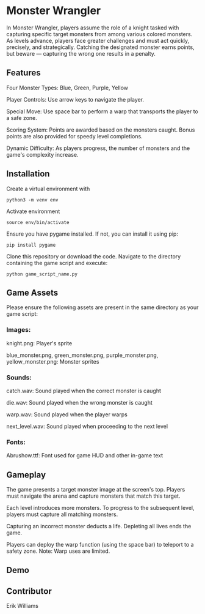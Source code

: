 # Monster Wrangler

In Monster Wrangler, players assume the role of a knight tasked with capturing specific target monsters from among various colored monsters. As levels advance, players face greater challenges and must act quickly, precisely, and strategically. Catching the designated monster earns points, but beware — capturing the wrong one results in a penalty.

## Features

Four Monster Types: Blue, Green, Purple, Yellow

Player Controls: Use arrow keys to navigate the player.

Special Move: Use space bar to perform a warp that transports the player to a safe zone.

Scoring System: Points are awarded based on the monsters caught. Bonus points are also provided for speedy level completions.

Dynamic Difficulty: As players progress, the number of monsters and the game's complexity increase.

## Installation

Create a virtual environment with

```
python3 -m venv env
```

Activate environment

```
source env/bin/activate
```

Ensure you have pygame installed. If not, you can install it using pip:

```
pip install pygame
```

Clone this repository or download the code.
Navigate to the directory containing the game script and execute:

```
python game_script_name.py
```

## Game Assets

Please ensure the following assets are present in the same directory as your game script:

### Images:

knight.png: Player's sprite

blue_monster.png, green_monster.png, purple_monster.png, yellow_monster.png: Monster sprites

### Sounds:

catch.wav: Sound played when the correct monster is caught

die.wav: Sound played when the wrong monster is caught

warp.wav: Sound played when the player warps

next_level.wav: Sound played when proceeding to the next level

### Fonts:

Abrushow.ttf: Font used for game HUD and other in-game text

## Gameplay

The game presents a target monster image at the screen's top. Players must navigate the arena and capture monsters that match this target.

Each level introduces more monsters. To progress to the subsequent level, players must capture all matching monsters.

Capturing an incorrect monster deducts a life. Depleting all lives ends the game.

Players can deploy the warp function (using the space bar) to teleport to a safety zone. Note: Warp uses are limited.

## Demo

[](demo.gif)

## Contributor

Erik Williams
